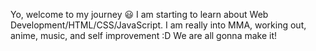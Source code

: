 Yo, welcome to my journey 😃
I am starting to learn about Web Development/HTML/CSS/JavaScript.
I am really into MMA, working out, anime, music, and self improvement :D
We are all gonna make it!




<!---
Roodini/Roodini is a ✨ special ✨ repository because its `README.md` (this file) appears on your GitHub profile.
You can click the Preview link to take a look at your changes.
--->
